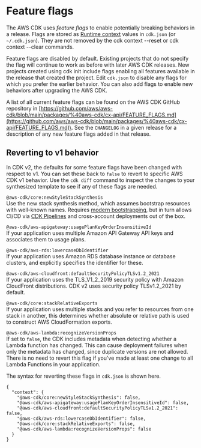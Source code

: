 # Feature flags<a name="featureflags"></a>

The AWS CDK uses *feature flags* to enable potentially breaking behaviors in a release\. Flags are stored as [Runtime context](context.md) values in `cdk.json` \(or `~/.cdk.json`\)\. They are not removed by the cdk context \-\-reset or cdk context \-\-clear commands\.

Feature flags are disabled by default\. Existing projects that do not specify the flag will continue to work as before with later AWS CDK releases\. New projects created using cdk init include flags enabling all features available in the release that created the project\. Edit `cdk.json` to disable any flags for which you prefer the earlier behavior\. You can also add flags to enable new behaviors after upgrading the AWS CDK\.

A list of all current feature flags can be found on the AWS CDK GitHub repository in [https://github.com/aws/aws-cdk/blob/main/packages/%40aws-cdk/cx-api/FEATURE_FLAGS.md](https://github.com/aws/aws-cdk/blob/main/packages/%40aws-cdk/cx-api/FEATURE_FLAGS.md)\. See the `CHANGELOG` in a given release for a description of any new feature flags added in that release\. 

## Reverting to v1 behavior<a name="featureflags_disabling"></a>

In CDK v2, the defaults for some feature flags have been changed with respect to v1\. You can set these back to `false` to revert to specific AWS CDK v1 behavior\. Use the `cdk diff` command to inspect the changes to your synthesized template to see if any of these flags are needed\.

`@aws-cdk/core:newStyleStackSynthesis`  
Use the new stack synthesis method, which assumes bootstrap resources with well\-known names\. Requires [modern bootstrapping](bootstrapping.md), but in turn allows CI/CD via [CDK Pipelines](cdk_pipeline.md) and cross\-account deployments out of the box\.

`@aws-cdk/aws-apigateway:usagePlanKeyOrderInsensitiveId`  
If your application uses multiple Amazon API Gateway API keys and associates them to usage plans\.

`@aws-cdk/aws-rds:lowercaseDbIdentifier`  
If your application uses Amazon RDS database instance or database clusters, and explicitly specifies the identifier for these\.

`@aws-cdk/aws-cloudfront:defaultSecurityPolicyTLSv1.2_2021`  
 If your application uses the TLS\_V1\_2\_2019 security policy with Amazon CloudFront distributions\. CDK v2 uses security policy TLSv1\.2\_2021 by default\. 

`@aws-cdk/core:stackRelativeExports`  
If your application uses multiple stacks and you refer to resources from one stack in another, this determines whether absolute or relative path is used to construct AWS CloudFormation exports\.

`@aws-cdk/aws-lambda:recognizeVersionProps`  
If set to `false`, the CDK includes metadata when detecting whether a Lambda function has changed\. This can cause deployment failures when only the metadata has changed, since duplicate versions are not allowed\. There is no need to revert this flag if you've made at least one change to all Lambda Functions in your application\.

The syntax for reverting these flags in `cdk.json` is shown here\.

```
{
  "context": {
    "@aws-cdk/core:newStyleStackSynthesis": false,
    "@aws-cdk/aws-apigateway:usagePlanKeyOrderInsensitiveId": false,
    "@aws-cdk/aws-cloudfront:defaultSecurityPolicyTLSv1.2_2021": false,
    "@aws-cdk/aws-rds:lowercaseDbIdentifier": false,
    "@aws-cdk/core:stackRelativeExports": false,
    "@aws-cdk/aws-lambda:recognizeVersionProps": false
  }
}
```